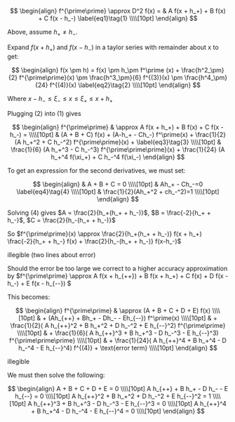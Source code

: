 $$
\begin{align}
f^{\prime\prime} \approx D^2 f(x) = & A f(x + h_+) + B f(x) + C f(x - h_-) \label{eq1}\tag{1} \\\\[10pt]  
\end{align} 
$$

Above, assume $h_+ \neq h_-$.  

Expand $f(x + h_+)$ and $f(x - h_-)$ in a taylor series with remainder about x to get:  

$$
\begin{align}
f(x \pm h) = f(x) \pm h_\pm f^\prime (x) + \frac{h^2_\pm}{2} f^{\prime\prime}(x) \pm \frac{h^3_\pm}{6} f^{(3)}(x) \pm \frac{h^4_\pm}{24} f^{(4)}(x)  \label{eq2}\tag{2} \\\\[10pt]  
\end{align} 
$$
  
Where $x-h_- \leq \xi_- \leq x \leq \xi_+ \leq x + h_+$
  
Plugging (2) into (1) gives

$$
\begin{align}
f^{\prime\prime} & \approx A f(x + h_+) + B f(x) + C f(x - h_-) = \\\\[10pt]
& (A + B + C) f(x) + (A-h_+ - Ch_-) f^\prime(x) + \frac{1}{2}(A h_+^2 + C h_-^2) f^{\prime\prime}(x) + \label{eq3}\tag{3} \\\\[10pt]
& \frac{1}{6} (A h_+^3 - C h_-^3) f^{\prime\prime\prime}(x) + \frac{1}{24} (A h_+^4 f(\xi_+) + C h_-^4 f(\xi_-)
\end{align} 
$$
  
To get an expression for the second derivatives, we must set:

$$
\begin{align}
& A + B + C = 0 \\\\[10pt] 
& Ah_+ - Ch_-=0 \label{eq4}\tag{4} \\\\[10pt] 
& \frac{1}{2}(Ah_+^2 + ch_-^2)=1 \\\\[10pt] 
\end{align} 
$$


Solving (4) gives 
$A = \frac{2}{h_+(h_+ + h_-)}$, 
$B = \frac{-2}{h_+ + h_-}$, 
$C = \frac{2}{h_-(h_+ + h_-)}$

So $f^{\prime\prime}(x) \approx \frac{2}{h_+(h_+ + h_-)} f(x + h_+) \frac{-2}{h_+ + h_-} f(x) + \frac{2}{h_-(h_+ + h_-)} f(x-h_-)$

illegible (two lines about error)

Should the error be too large we correct to a higher accuracy approximation by 
$f^{\prime\prime} \approx A f(x + h_{++}) + B f(x + h_+) + C f(x) + D f(x - h_-) + E f(x - h_{--})  $

This becomes:  

$$
\begin{align}
f^{\prime\prime} & \approx (A + B + C + D + E) f(x) \\\\[10pt] 
& + (Ah_{++} + Bh_+ - Dh_- - Eh_{--}) f^\prime(x) \\\\[10pt]
& + \frac{1}{2}( A h_{++}^2 + B h_+^2 + D h_-^2 + E h_{--}^2) f^{\prime\prime} \\\\[10pt]
& + \frac{1}{6}( A h_{++}^3 + B h_+^3 - D h_-^3 - E h_{--}^3) f^{\prime\prime\prime} \\\\[10pt]
& + \frac{1}{24}( A h_{++}^4 + B h_+^4 - D h_-^4 - E h_{--}^4) f^{(4)} + \text{error term} \\\\[10pt]
\end{align}
$$

illegible

We must then solve the following: 

$$
\begin{align}
A + B + C + D + E = 0 \\\\[10pt]
A h_{++} + B h_+ - D h_- - E h_{--} = 0 \\\\[10pt]
A h_{++}^2 + B h_+^2 + D h_-^2 + E h_{--}^2 = 1 \\\\[10pt]
A h_{++}^3 + B h_+^3 - D h_-^3 - E h_{--}^3 = 0 \\\\[10pt]
A h_{++}^4 + B h_+^4 - D h_-^4 - E h_{--}^4 = 0 \\\\[10pt]
\end{align}
$$

